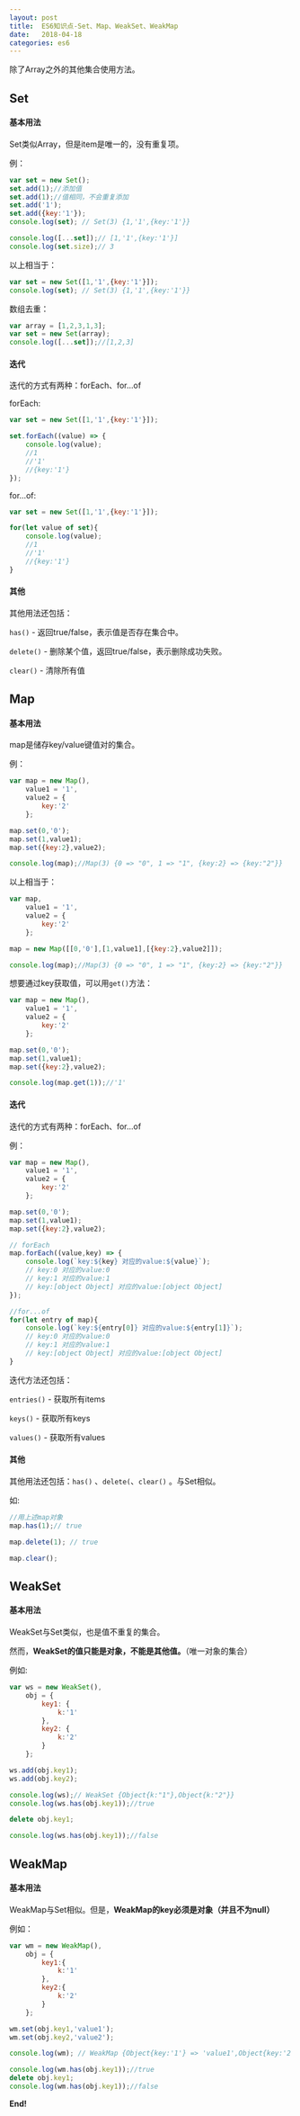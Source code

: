 ```yaml
---
layout: post
title:  ES6知识点-Set、Map、WeakSet、WeakMap
date:   2018-04-18
categories: es6
---
```




除了Array之外的其他集合使用方法。

## Set

#### 基本用法

Set类似Array，但是item是唯一的，没有重复项。

例：

```javascript
var set = new Set();
set.add(1);//添加值
set.add(1);//值相同，不会重复添加
set.add('1');
set.add({key:'1'});
console.log(set); // Set(3) {1,'1',{key:'1'}}

console.log([...set]);// [1,'1',{key:'1'}]
console.log(set.size);// 3
```

以上相当于：

```javascript
var set = new Set([1,'1',{key:'1'}]);
console.log(set); // Set(3) {1,'1',{key:'1'}}
```

数组去重：

```javascript
var array = [1,2,3,1,3];
var set = new Set(array);
console.log([...set]);//[1,2,3]
```



#### 迭代

迭代的方式有两种：forEach、for...of

forEach:

```javascript
var set = new Set([1,'1',{key:'1'}]);

set.forEach((value) => {
    console.log(value);
    //1
    //'1'
    //{key:'1'}
});
```

for…of:

```javascript
var set = new Set([1,'1',{key:'1'}]);

for(let value of set){
    console.log(value);
    //1
    //'1'
    //{key:'1'}
}
```



#### 其他

其他用法还包括：

`has()` - 返回true/false，表示值是否存在集合中。

`delete()` - 删除某个值，返回true/false，表示删除成功失败。

`clear()` - 清除所有值



## Map

#### 基本用法

map是储存key/value键值对的集合。

例：

```javascript
var map = new Map(),
    value1 = '1',
    value2 = {
        key:'2'
    };

map.set(0,'0');
map.set(1,value1);
map.set({key:2},value2);

console.log(map);//Map(3) {0 => "0", 1 => "1", {key:2} => {key:"2"}}
```

以上相当于：

```javascript
var map,
    value1 = '1',
    value2 = {
        key:'2'
    };

map = new Map([[0,'0'],[1,value1],[{key:2},value2]]);

console.log(map);//Map(3) {0 => "0", 1 => "1", {key:2} => {key:"2"}}
```

想要通过key获取值，可以用`get()`方法：

```javascript
var map = new Map(),
    value1 = '1',
    value2 = {
        key:'2'
    };

map.set(0,'0');
map.set(1,value1);
map.set({key:2},value2);

console.log(map.get(1));//'1'
```



#### 迭代

迭代的方式有两种：forEach、for...of

例：

```javascript
var map = new Map(),
    value1 = '1',
    value2 = {
        key:'2'
    };

map.set(0,'0');
map.set(1,value1);
map.set({key:2},value2);

// forEach
map.forEach((value,key) => {
    console.log(`key:${key} 对应的value:${value}`);
    // key:0 对应的value:0
	// key:1 对应的value:1
	// key:[object Object] 对应的value:[object Object]
});

//for...of
for(let entry of map){
    console.log(`key:${entry[0]} 对应的value:${entry[1]}`);
    // key:0 对应的value:0
	// key:1 对应的value:1
	// key:[object Object] 对应的value:[object Object]
}
```

迭代方法还包括：

`entries()` - 获取所有items

`keys()` - 获取所有keys

`values()` - 获取所有values



#### 其他

其他用法还包括：`has()` 、`delete(`、`clear()` 。与Set相似。

如:

```javascript
//用上述map对象
map.has(1);// true

map.delete(1); // true

map.clear();
```



## WeakSet

#### 基本用法

WeakSet与Set类似，也是值不重复的集合。

然而，**WeakSet的值只能是对象，不能是其他值。**（唯一对象的集合）

例如:

```javascript
var ws = new WeakSet(),
    obj = {
        key1: {
            k:'1'
        },
        key2: {
            k:'2'
        }
    };

ws.add(obj.key1);
ws.add(obj.key2);

console.log(ws);// WeakSet {Object{k:"1"},Object{k:"2"}}
console.log(ws.has(obj.key1));//true

delete obj.key1;

console.log(ws.has(obj.key1));//false
```



## WeakMap

#### 基本用法

WeakMap与Set相似。但是，**WeakMap的key必须是对象（并且不为null）**

例如：

```javascript
var wm = new WeakMap(),
    obj = {
        key1:{
            k:'1'
        },
        key2:{
            k:'2'
        }
    };

wm.set(obj.key1,'value1');
wm.set(obj.key2,'value2');

console.log(wm); // WeakMap {Object{key:'1'} => 'value1',Object{key:'2'} => 'value2'}

console.log(wm.has(obj.key1));//true
delete obj.key1;
console.log(wm.has(obj.key1));//false
```



**End!**







